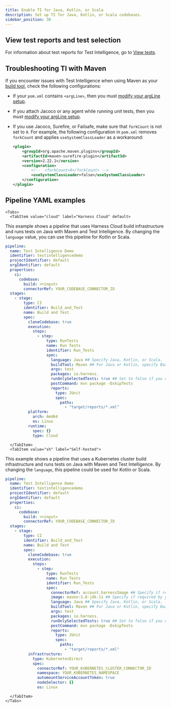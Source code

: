 ```yaml
---
title: Enable TI for Java, Kotlin, or Scala
description: Set up TI for Java, Kotlin, or Scala codebases.
sidebar_position: 30
---
```


## View test reports and test selection

For information about test reports for Test Intelligence, go to [View tests](../viewing-tests.md).

## Troubleshooting TI with Maven

If you encounter issues with Test Intelligence when using Maven as your [build tool](#build-tool), check the following configurations:

* If your `pom.xml` contains `<argLine>`, then you must [modify your argLine setup](#maven-argline-setup).
* If you attach Jacoco or any agent while running unit tests, then you must [modify your argLine setup](#maven-argline-setup).
* If you use Jacoco, Surefire, or Failsafe, make sure that `forkCount` is not set to `0`. For example, the following configuration in `pom.xml` removes `forkCount` and applies `useSystemClassLoader` as a workaround:

   ```xml
   <plugin>
       <groupId>org.apache.maven.plugins</groupId>
       <artifactId>maven-surefire-plugin</artifactId>
       <version>2.22.1</version>
       <configuration>
           <!--  <forkCount>0</forkCount> -->
           <useSystemClassLoader>false</useSystemClassLoader>
       </configuration>
   </plugin>
   ```


## Pipeline YAML examples

```mdx-code-block
<Tabs>
  <TabItem value="cloud" label="Harness Cloud" default>
```

This example shows a pipeline that uses Harness Cloud build infrastructure and runs tests on Java with Maven and Test Intelligence. By changing the `language` value,  you can use this pipeline for Kotlin or Scala.

```yaml
pipeline:
  name: Test Intelligence Demo
  identifier: testintelligencedemo
  projectIdentifier: default
  orgIdentifier: default
  properties:
    ci:
      codebase:
        build: <+input>
        connectorRef: YOUR_CODEBASE_CONNECTOR_ID
  stages:
    - stage:
        type: CI
        identifier: Build_and_Test
        name: Build and Test
        spec:
          cloneCodebase: true
          execution:
            steps:
              - step:
                  type: RunTests
                  name: Run Tests
                  identifier: Run_Tests
                  spec:
                    language: Java ## Specify Java, Kotlin, or Scala.
                    buildTool: Maven ## For Java or Kotlin, specify Bazel, Maven, or Gradle. For Scala, specify Bazel, Maven, Gradle, or Sbt.
                    args: test
                    packages: io.harness.
                    runOnlySelectedTests: true ## Set to false if you don't want to use TI.
                    postCommand: mvn package -DskipTests
                    reports:
                      type: JUnit
                      spec:
                        paths:
                          - "target/reports/*.xml"
          platform:
            arch: Amd64
            os: Linux
          runtime:
            spec: {}
            type: Cloud
```

```mdx-code-block
  </TabItem>
  <TabItem value="sh" label="Self-hosted">
```

This example shows a pipeline that uses a Kubernetes cluster build infrastructure and runs tests on Java with Maven and Test Intelligence. By changing the `language`, this pipeline could be used for Kotlin or Scala.

```yaml
pipeline:
  name: Test Intelligence Demo
  identifier: testintelligencedemo
  projectIdentifier: default
  orgIdentifier: default
  properties:
    ci:
      codebase:
        build: <+input>
        connectorRef: YOUR_CODEBASE_CONNECTOR_ID
  stages:
    - stage:
        type: CI
        identifier: Build_and_Test
        name: Build and Test
        spec:
          cloneCodebase: true
          execution:
            steps:
              - step:
                  type: RunTests
                  name: Run Tests
                  identifier: Run_Tests
                  spec:
                    connectorRef: account.harnessImage ## Specify if required by your build infrastructure.
                    image: maven:3.8-jdk-11 ## Specify if required by your build infrastructure.
                    language: Java ## Specify Java, Kotlin, or Scala.
                    buildTool: Maven ## For Java or Kotlin, specify Bazel, Maven, or Gradle. For Scala, specify Bazel, Maven, Gradle, or Sbt.
                    args: test
                    packages: io.harness.
                    runOnlySelectedTests: true ## Set to false if you don't want to use TI.
                    postCommand: mvn package -DskipTests
                    reports:
                      type: JUnit
                      spec:
                        paths:
                          - "target/reports/*.xml"
          infrastructure:
            type: KubernetesDirect
            spec:
              connectorRef: YOUR_KUBERNETES_CLUSTER_CONNECTOR_ID
              namespace: YOUR_KUBERNETES_NAMESPACE
              automountServiceAccountToken: true
              nodeSelector: {}
              os: Linux
```

```mdx-code-block
  </TabItem>
</Tabs>
```